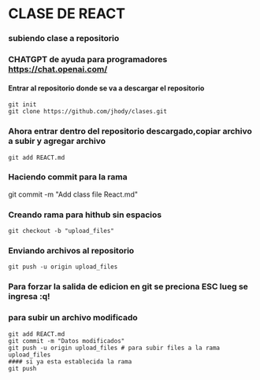 # CLASE DE REACT
### subiendo clase a repositorio
### CHATGPT de ayuda para programadores https://chat.openai.com/
#### Entrar al repositorio donde se va a descargar el repositorio
    git init
    git clone https://github.com/jhody/clases.git
### Ahora entrar dentro del repositorio descargado,copiar archivo a subir y agregar archivo
    git add REACT.md
### Haciendo commit para la rama
git commit -m "Add class file React.md"

### Creando rama para hithub sin espacios
    git checkout -b "upload_files"
### Enviando archivos al repositorio
    git push -u origin upload_files

### Para forzar la salida de edicion en git se preciona ESC lueg se ingresa :q!

### para subir un archivo modificado
    git add REACT.md
    git commit -m "Datos modificados" 
    git push -u origin upload_files # para subir files a la rama upload_files
    #### si ya esta establecida la rama 
    git push

